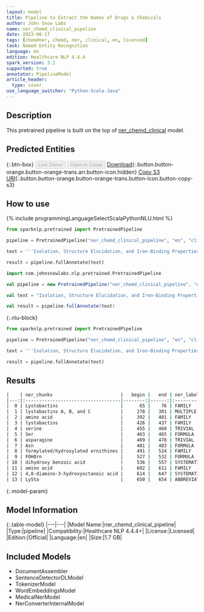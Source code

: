 ```yaml
---
layout: model
title: Pipeline to Extract the Names of Drugs & Chemicals
author: John Snow Labs
name: ner_chemd_clinical_pipeline
date: 2023-06-17
tags: [chemdner, chemd, ner, clinical, en, licensed]
task: Named Entity Recognition
language: en
edition: Healthcare NLP 4.4.4
spark_version: 3.2
supported: true
annotator: PipelineModel
article_header:
  type: cover
use_language_switcher: "Python-Scala-Java"
---
```


## Description

This pretrained pipeline is built on the top of [ner_chemd_clinical](https://nlp.johnsnowlabs.com/2021/11/04/ner_chemd_clinical_en.html) model.

## Predicted Entities



{:.btn-box}
<button class="button button-orange" disabled>Live Demo</button>
<button class="button button-orange" disabled>Open in Colab</button>
[Download](https://s3.amazonaws.com/auxdata.johnsnowlabs.com/clinical/models/ner_chemd_clinical_pipeline_en_4.4.4_3.2_1686962300102.zip){:.button.button-orange.button-orange-trans.arr.button-icon.hidden}
[Copy S3 URI](s3://auxdata.johnsnowlabs.com/clinical/models/ner_chemd_clinical_pipeline_en_4.4.4_3.2_1686962300102.zip){:.button.button-orange.button-orange-trans.button-icon.button-copy-s3}

## How to use


<div class="tabs-box" markdown="1">
{% include programmingLanguageSelectScalaPythonNLU.html %}

```python
from sparknlp.pretrained import PretrainedPipeline

pipeline = PretrainedPipeline("ner_chemd_clinical_pipeline", "en", "clinical/models")

text = '''Isolation, Structure Elucidation, and Iron-Binding Properties of Lystabactins, Siderophores Isolated from a Marine Pseudoalteromonas sp. The marine bacterium Pseudoalteromonas sp. S2B, isolated from the Gulf of Mexico after the Deepwater Horizon oil spill, was found to produce lystabactins A, B, and C (1-3), three new siderophores. The structures were elucidated through mass spectrometry, amino acid analysis, and NMR. The lystabactins are composed of serine (Ser), asparagine (Asn), two formylated/hydroxylated ornithines (FOHOrn), dihydroxy benzoic acid (Dhb), and a very unusual nonproteinogenic amino acid, 4,8-diamino-3-hydroxyoctanoic acid (LySta). The iron-binding properties of the compounds were investigated through a spectrophotometric competition.'''

result = pipeline.fullAnnotate(text)
```
```scala
import com.johnsnowlabs.nlp.pretrained.PretrainedPipeline

val pipeline = new PretrainedPipeline("ner_chemd_clinical_pipeline", "en", "clinical/models")

val text = "Isolation, Structure Elucidation, and Iron-Binding Properties of Lystabactins, Siderophores Isolated from a Marine Pseudoalteromonas sp. The marine bacterium Pseudoalteromonas sp. S2B, isolated from the Gulf of Mexico after the Deepwater Horizon oil spill, was found to produce lystabactins A, B, and C (1-3), three new siderophores. The structures were elucidated through mass spectrometry, amino acid analysis, and NMR. The lystabactins are composed of serine (Ser), asparagine (Asn), two formylated/hydroxylated ornithines (FOHOrn), dihydroxy benzoic acid (Dhb), and a very unusual nonproteinogenic amino acid, 4,8-diamino-3-hydroxyoctanoic acid (LySta). The iron-binding properties of the compounds were investigated through a spectrophotometric competition."

val result = pipeline.fullAnnotate(text)
```

{:.nlu-block}
```python
from sparknlp.pretrained import PretrainedPipeline

pipeline = PretrainedPipeline("ner_chemd_clinical_pipeline", "en", "clinical/models")

text = '''Isolation, Structure Elucidation, and Iron-Binding Properties of Lystabactins, Siderophores Isolated from a Marine Pseudoalteromonas sp. The marine bacterium Pseudoalteromonas sp. S2B, isolated from the Gulf of Mexico after the Deepwater Horizon oil spill, was found to produce lystabactins A, B, and C (1-3), three new siderophores. The structures were elucidated through mass spectrometry, amino acid analysis, and NMR. The lystabactins are composed of serine (Ser), asparagine (Asn), two formylated/hydroxylated ornithines (FOHOrn), dihydroxy benzoic acid (Dhb), and a very unusual nonproteinogenic amino acid, 4,8-diamino-3-hydroxyoctanoic acid (LySta). The iron-binding properties of the compounds were investigated through a spectrophotometric competition.'''

result = pipeline.fullAnnotate(text)
```
</div>

## Results

```bash
|    | ner_chunks                         |   begin |   end | ner_label    |   confidence |
|---:|:-----------------------------------|--------:|------:|:-------------|-------------:|
|  0 | Lystabactins                       |      65 |    76 | FAMILY       |     0.9841   |
|  1 | lystabactins A, B, and C           |     278 |   301 | MULTIPLE     |     0.813429 |
|  2 | amino acid                         |     392 |   401 | FAMILY       |     0.74585  |
|  3 | lystabactins                       |     426 |   437 | FAMILY       |     0.8007   |
|  4 | serine                             |     455 |   460 | TRIVIAL      |     0.9924   |
|  5 | Ser                                |     463 |   465 | FORMULA      |     0.9999   |
|  6 | asparagine                         |     469 |   478 | TRIVIAL      |     0.9795   |
|  7 | Asn                                |     481 |   483 | FORMULA      |     0.9999   |
|  8 | formylated/hydroxylated ornithines |     491 |   524 | FAMILY       |     0.50085  |
|  9 | FOHOrn                             |     527 |   532 | FORMULA      |     0.509    |
| 10 | dihydroxy benzoic acid             |     536 |   557 | SYSTEMATIC   |     0.6346   |
| 11 | amino acid                         |     602 |   611 | FAMILY       |     0.4204   |
| 12 | 4,8-diamino-3-hydroxyoctanoic acid |     614 |   647 | SYSTEMATIC   |     0.9124   |
| 13 | LySta                              |     650 |   654 | ABBREVIATION |     0.9193   |
```

{:.model-param}
## Model Information

{:.table-model}
|---|---|
|Model Name:|ner_chemd_clinical_pipeline|
|Type:|pipeline|
|Compatibility:|Healthcare NLP 4.4.4+|
|License:|Licensed|
|Edition:|Official|
|Language:|en|
|Size:|1.7 GB|

## Included Models

- DocumentAssembler
- SentenceDetectorDLModel
- TokenizerModel
- WordEmbeddingsModel
- MedicalNerModel
- NerConverterInternalModel